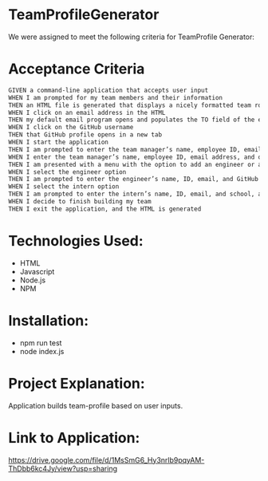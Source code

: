# TeamProfileGenerator

We were assigned to meet the following criteria for TeamProfile Generator: 

# Acceptance Criteria

```md
GIVEN a command-line application that accepts user input
WHEN I am prompted for my team members and their information
THEN an HTML file is generated that displays a nicely formatted team roster based on user input
WHEN I click on an email address in the HTML
THEN my default email program opens and populates the TO field of the email with the address
WHEN I click on the GitHub username
THEN that GitHub profile opens in a new tab
WHEN I start the application
THEN I am prompted to enter the team manager’s name, employee ID, email address, and office number
WHEN I enter the team manager’s name, employee ID, email address, and office number
THEN I am presented with a menu with the option to add an engineer or an intern or to finish building my team
WHEN I select the engineer option
THEN I am prompted to enter the engineer’s name, ID, email, and GitHub username, and I am taken back to the menu
WHEN I select the intern option
THEN I am prompted to enter the intern’s name, ID, email, and school, and I am taken back to the menu
WHEN I decide to finish building my team
THEN I exit the application, and the HTML is generated
```
# Technologies Used:
* HTML
* Javascript
* Node.js
* NPM

# Installation: 
* npm run test
* node index.js 

# Project Explanation: 
Application builds team-profile based on user inputs.

# Link to Application:
https://drive.google.com/file/d/1MsSmG6_Hy3nrlb9pqyAM-ThDbb6kc4Jy/view?usp=sharing
